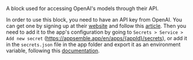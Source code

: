 A block used for accessing OpenAI's models through their API.

In order to use this block, you need to have an API key from OpenAI. You can get one by signing up
at their [website](https://beta.openai.com/signup/) and follow this
[article](https://help.openai.com/en/articles/4936850-where-do-i-find-my-openai-api-key). Then you
need to add it to the app's configuration by going to `Secrets > Service > Add new secret`
(https://appsemble.app/en/apps/{appId}/secrets), or add it in the `secrets.json` file in the app
folder and export it as an environment variable, following this
[documentation](https://appsemble.app/en/docs/guides/App#secrets).
